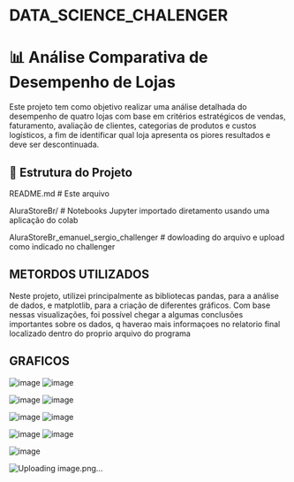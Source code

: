 # DATA_SCIENCE_CHALENGER


# 📊 Análise Comparativa de Desempenho de Lojas

Este projeto tem como objetivo realizar uma análise detalhada do desempenho de quatro lojas com base em critérios estratégicos de vendas,
faturamento, avaliação de clientes, categorias de produtos e custos logísticos, a fim de identificar qual loja apresenta os piores resultados
e deve ser descontinuada.

## 📁 Estrutura do Projeto

 README.md # Este arquivo

AluraStoreBr/ # Notebooks Jupyter importado diretamento usando uma aplicação do colab

AluraStoreBr_emanuel_sergio_challenger # dowloading do arquivo e upload como indicado no challenger



 ## METORDOS UTILIZADOS
 Neste projeto, utilizei principalmente as bibliotecas pandas, para a análise de dados, e matplotlib, para a criação de diferentes gráficos. Com base nessas visualizações, foi possível chegar a algumas conclusões importantes sobre os dados, q haverao mais informaçoes no relatorio final localizado dentro do proprio arquivo do programa


## GRAFICOS

 
![image](https://github.com/user-attachments/assets/27cbcc37-4482-4aa5-9f93-207e9d58a500)    ![image](https://github.com/user-attachments/assets/0f673785-7449-4ca3-9c46-72ed11802873)

![image](https://github.com/user-attachments/assets/0c061058-62da-4b9c-bec7-a5bd91fe4f1d)    ![image](https://github.com/user-attachments/assets/46feefc3-ac40-4dfa-b006-11416a0bc77b)

![image](https://github.com/user-attachments/assets/5ba1e2dd-40a1-42e3-a2d0-73c3fbdc8d33)     ![image](https://github.com/user-attachments/assets/82a3ca32-6036-44a7-8d84-1fecdde96f4a)

![image](https://github.com/user-attachments/assets/4b911824-d78b-4e87-a0c4-b2fc43a89433)     ![image](https://github.com/user-attachments/assets/fd3e835b-3d7e-4990-b11c-4fdf2d640609)


![image](https://github.com/user-attachments/assets/c95806ea-95b7-4622-b5d4-3d83539f4270)


![Uploading image.png…]()
